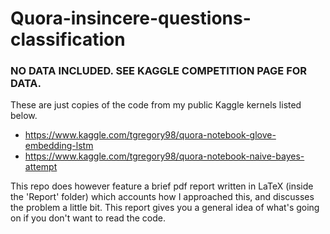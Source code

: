 # Quora-insincere-questions-classification

### NO DATA INCLUDED. SEE KAGGLE COMPETITION PAGE FOR DATA.
These are just copies of the code from my public Kaggle kernels listed below.

- https://www.kaggle.com/tgregory98/quora-notebook-glove-embedding-lstm
- https://www.kaggle.com/tgregory98/quora-notebook-naive-bayes-attempt

This repo does however feature a brief pdf report written in LaTeX (inside the 'Report' folder) which accounts how I approached this, and discusses the problem a little bit. This report gives you a general idea of what's going on if you don't want to read the code.
